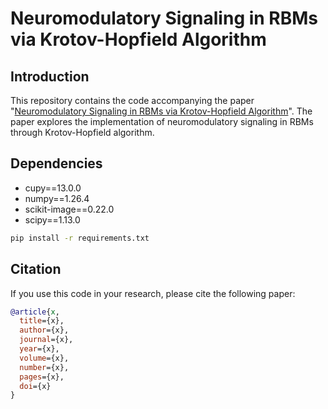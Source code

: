 # Neuromodulatory Signaling in RBMs via Krotov-Hopfield Algorithm

## Introduction
This repository contains the code accompanying the paper "[Neuromodulatory Signaling in RBMs via Krotov-Hopfield Algorithm](link)". 
The paper explores the implementation of neuromodulatory signaling in RBMs through Krotov-Hopfield algorithm.

## Dependencies

- cupy==13.0.0  
- numpy==1.26.4
- scikit-image==0.22.0
- scipy==1.13.0

```bash
pip install -r requirements.txt
```
## Citation

If you use this code in your research, please cite the following paper:

```bibtex
@article{x,
  title={x},
  author={x},
  journal={x},
  year={x},
  volume={x},
  number={x},
  pages={x},
  doi={x}
}


